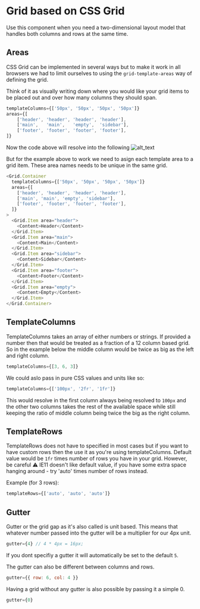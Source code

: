 # Grid based on CSS Grid

Use this component when you need a two-dimensional layout model that handles both columns and rows at the same time.

## Areas

CSS Grid can be implemented in several ways but to make it work in all browsers we had to limit ourselves to using the `grid-template-areas` way of defining the grid.

Think of it as visually writing down where you would like your grid items to be placed out and over how many columns they should span.

```javascript
templateColumns={['50px', '50px', '50px', '50px']}
areas={[
    ['header', 'header', 'header', 'header'],
    ['main',   'main',   'empty',  'sidebar'],
    ['footer', 'footer', 'footer', 'footer'],
]}
```

Now the code above will resolve into the following
![alt_text](https://css-tricks.com/wp-content/uploads/2018/11/dddgrid-template-areas.svg)

But for the example above to work we need to asign each template area to a grid item. These area names needs to be unique in the same grid.

```javascript
<Grid.Container
  templateColumns={['50px', '50px', '50px', '50px']}
  areas={[
    ['header', 'header', 'header', 'header'],
    ['main', 'main', 'empty', 'sidebar'],
    ['footer', 'footer', 'footer', 'footer'],
  ]}
>
  <Grid.Item area="header">
    <Content>Header</Content>
  </Grid.Item>
  <Grid.Item area="main">
    <Content>Main</Content>
  </Grid.Item>
  <Grid.Item area="sidebar">
    <Content>Sidebar</Content>
  </Grid.Item>
  <Grid.Item area="footer">
    <Content>Footer</Content>
  </Grid.Item>
  <Grid.Item area="empty">
    <Content>Empty</Content>
  </Grid.Item>
</Grid.Container>
```

## TemplateColumns

TemplateColumns takes an array of either numbers or strings. If provided a number then that would be treated as a fraction of a 12 column based grid. So in the example below the middle column would be twice as big as the left and right column.

```javascript
templateColumns={[3, 6, 3]}
```

We could aslo pass in pure CSS values and units like so:

```javascript
templateColumns={['100px', '2fr', '1fr']}
```

This would resolve in the first column always being resolved to `100px` and the other two columns takes the rest of the available space while still keeping the ratio of middle column being twice the big as the right column.

## TemplateRows

TemplateRows does not have to specified in most cases but if you want to have custom rows then the use it as you're using templateColumns. Default value would be `1fr` times number of rows you have in your grid. However, be careful ⚠️ IE11 doesn't like default value, if you have some extra space hanging around - try 'auto' times number of rows instead.

Example (for 3 rows): 
```javascript
templateRows={['auto', 'auto', 'auto']}
```

## Gutter

Gutter or the grid gap as it's also called is unit based. This means that whatever number passed into the gutter will be a multiplier for our 4px unit.

```javascript
gutter={4} // 4 * 4px = 16px;
```

If you dont specifiy a gutter it will automatically be set to the default `5`.

The gutter can also be different between columns and rows.

```javascript
gutter={{ row: 6, col: 4 }}
```

Having a grid without any gutter is also possible by passing it a simple 0.

```javascript
gutter={0}
```
